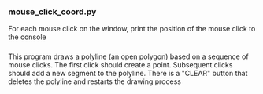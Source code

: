 
### mouse_click_coord.py

For each mouse click on the window, print the position of the mouse click to the console

###

This program draws a polyline (an open polygon) based on a sequence of mouse clicks. The first click should create a point. 
Subsequent clicks should add a new segment to the polyline. There is a "CLEAR" button that deletes the polyline and 
restarts the drawing process